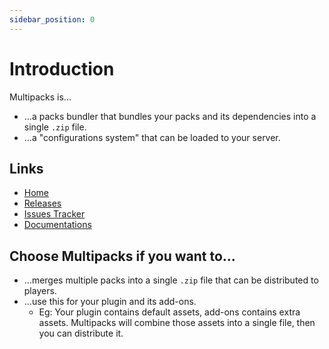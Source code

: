 ```yaml
---
sidebar_position: 0
---
```


# Introduction
Multipacks is...

- ...a packs bundler that bundles your packs and its dependencies into a single ``.zip`` file.
- ...a "configurations system" that can be loaded to your server.

## Links
- [Home][]
- [Releases][]
- [Issues Tracker][Issues]
- [Documentations](./intro)

## Choose Multipacks if you want to...
- ...merges multiple packs into a single ``.zip`` file that can be distributed to players.
- ...use this for your plugin and its add-ons.
  + Eg: Your plugin contains default assets, add-ons contains extra assets. Multipacks will combine those assets into a single file, then you can distribute it.

[Home]: https://github.com/MangoPlex/Multipacks
[Releases]: https://github.com/MangoPlex/Multipacks/releases/
[Issues]: https://github.com/MangoPlex/Multipacks/issues/
